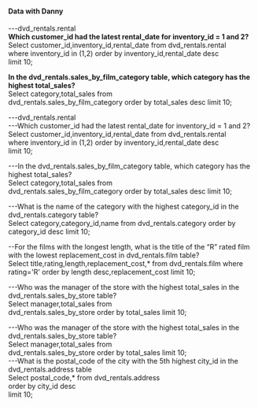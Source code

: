 #### Data with Danny  
  
  
---dvd_rentals.rental    
**Which customer_id had the latest rental_date for inventory_id = 1 and 2?**     
Select customer_id,inventory_id,rental_date from dvd_rentals.rental    
where inventory_id in (1,2) order by inventory_id,rental_date desc    
limit 10;  
  
**In the dvd_rentals.sales_by_film_category table, which category has the highest total_sales?**    
Select category,total_sales from  
dvd_rentals.sales_by_film_category order by total_sales desc limit 10;  
  
---dvd_rentals.rental  
---Which customer_id had the latest rental_date for inventory_id = 1 and 2?  
Select customer_id,inventory_id,rental_date from dvd_rentals.rental  
where inventory_id in (1,2) order by inventory_id,rental_date desc  
limit 10;  
  
---In the dvd_rentals.sales_by_film_category table, which category has the highest total_sales?  
Select category,total_sales from  
dvd_rentals.sales_by_film_category order by total_sales desc limit 10;  
  
---What is the name of the category with the highest category_id in the dvd_rentals.category table?  
Select category,category_id,name from dvd_rentals.category order by category_id desc limit 10;  
  
--For the films with the longest length, what is the title of the “R” rated film with the lowest replacement_cost in dvd_rentals.film table?  
Select title,rating,length,replacement_cost,* from dvd_rentals.film where rating='R' order by length desc,replacement_cost limit 10;  
  
---Who was the manager of the store with the highest total_sales in the dvd_rentals.sales_by_store table?  
Select manager,total_sales from   
dvd_rentals.sales_by_store order by total_sales limit 10;  
  
---Who was the manager of the store with the highest total_sales in the dvd_rentals.sales_by_store table?  
Select manager,total_sales from   
dvd_rentals.sales_by_store order by total_sales limit 10;  
---What is the postal_code of the city with the 5th highest city_id in the dvd_rentals.address table  
Select postal_code,* from dvd_rentals.address  
order by city_id desc  
limit 10;   
